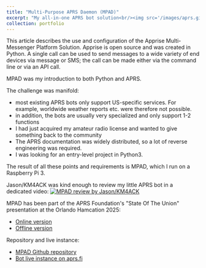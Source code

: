 ```yaml
---
title: "Multi-Purpose APRS Daemon (MPAD)"
excerpt: "My all-in-one APRS bot solution<br/><img src='/images/aprs.gif'>"
collection: portfolio
---
```


This article describes the use and configuration of the Apprise Multi-Messenger Platform Solution. Apprise is open source and was created in Python. A single call can be used to send messages to a wide variety of end devices via message or SMS; the call can be made either via the command line or via an API call.

MPAD was my introduction to both Python and APRS.

The challenge was manifold:

- most existing APRS bots only support US-specific services. For example, worldwide weather reports etc. were therefore not possible.
- in addition, the bots are usually very specialized and only support 1-2 functions
- I had just acquired my amateur radio license and wanted to give something back to the community
- The APRS documentation was widely distributed, so a lot of reverse engineering was required.
- I was looking for an entry-level project in Python3.

The result of all these points and requirements is MPAD, which I run on a Raspberry Pi 3.

Jason/KM4ACK was kind enough to review my little APRS bot in a dedicated video:
[![MPAD review by Jason/KM4ACK](https://img.youtube.com/vi/75W0UTL5eOY/0.jpg)](https://www.youtube.com/watch?v=75W0UTL5eOY)

MPAD has been part of the APRS Foundation's "State Of The Union" presentation at the Orlando Hamcation 2025:
- [Online version](https://www.aprsfoundation.org/hamcation-2025/)
- [Offline version](files/20250207---APRS-Foundation---APRS---State-of-the-Union---Orlando-Hamcation-2025.pdf)

Repository and live instance:
- [MPAD Github repository](https://github.com/joergschultzelutter/mpad)
- [Bot live instance on aprs.fi](https://aprs.fi/#!z=11&call=a%2FMPAD&timerange=3600&tail=3600)
